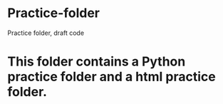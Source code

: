 # Practice-folder
Practice folder, draft code

# This folder contains a Python practice folder and a html practice folder. 
